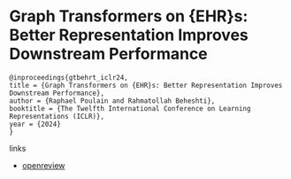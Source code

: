 # Graph Transformers on {EHR}s: Better Representation Improves Downstream Performance

```
@inproceedings{gtbehrt_iclr24,
title = {Graph Transformers on {EHR}s: Better Representation Improves Downstream Performance},
author = {Raphael Poulain and Rahmatollah Beheshti},
booktitle = {The Twelfth International Conference on Learning Representations (ICLR)},
year = {2024}
}
```

links
- [openreview](https://openreview.net/forum?id=pe0Vdv7rsL)
